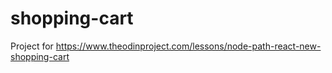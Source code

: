 # shopping-cart

Project for https://www.theodinproject.com/lessons/node-path-react-new-shopping-cart